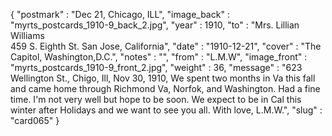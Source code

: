 {
  "postmark" : "Dec 21, Chicago, ILL",
  "image_back" : "myrts_postcards_1910-9_back_2.jpg",
  "year" : 1910,
  "to" : "Mrs. Lillian Williams<br> 459 S. Eighth St. San Jose, California",
  "date" : "1910-12-21",
  "cover" : "The Capitol, Washington,D.C.",
  "notes" : "",
  "from" : "L.M.W",
  "image_front" : "myrts_postcards_1910-9_front_2.jpg",
  "weight" : 36,
  "message" : "623 Wellington St., Chigo, Ill, Nov 30, 1910, We spent two months in Va this fall and came home through Richmond Va, Norfok, and Washington. Had a fine time. I'm not very well but hope to be soon. We expect to be in Cal this winter after Holidays and we want to see you all. With love, L.M.W.",
  "slug" : "card065"
}

